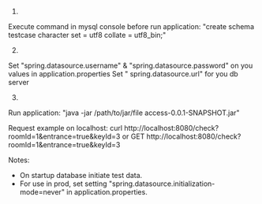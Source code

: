1.

Execute command in mysql console before run application:
"create schema testcase character set = utf8 collate = utf8_bin;"

2.

Set "spring.datasource.username" & "spring.datasource.password" on you values in application.properties Set "
spring.datasource.url" for you db server

3.

Run application:
"java -jar /path/to/jar/file access-0.0.1-SNAPSHOT.jar"

Request example on localhost:
curl http://localhost:8080/check?roomId=1&entrance=true&keyId=3
or GET http://localhost:8080/check?roomId=1&entrance=true&keyId=3

Notes:

- On startup database initiate test data.
- For use in prod, set setting "spring.datasource.initialization-mode=never" in application.properties.
